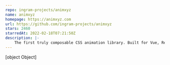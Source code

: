 ```yaml
---
repo: ingram-projects/animxyz
name: animxyz
homepage: https://animxyz.com
url: https://github.com/ingram-projects/animxyz
stars: 2460
starredAt: 2022-02-18T07:21:50Z
description: |-
    The first truly composable CSS animation library. Built for Vue, React, SCSS, and CSS, AnimXYZ will bring your website to life.
---
```


[object Object]
